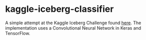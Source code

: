 # kaggle-iceberg-classifier
A simple attempt at the Kaggle Iceberg Challenge found [here](https://www.kaggle.com/c/statoil-iceberg-classifier-challenge). The implementation uses a Convolutional Neural Network in Keras and TensorFlow.
